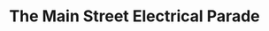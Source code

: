 ---
layout: fact-share
year: 1972
title: The Main Street Electrical Parade
fact: Featuring thousands of sparkling lights and electro-synthe-magnetic musical sounds, this was the most elaborate and technically complicated parade ever conceived at the time. “Baroque Hoedown,” by electronic music pioneers Jean Jacques Perrey and Gershon Kingsley, is the underlying melody, with Disney standards woven throughout.
---